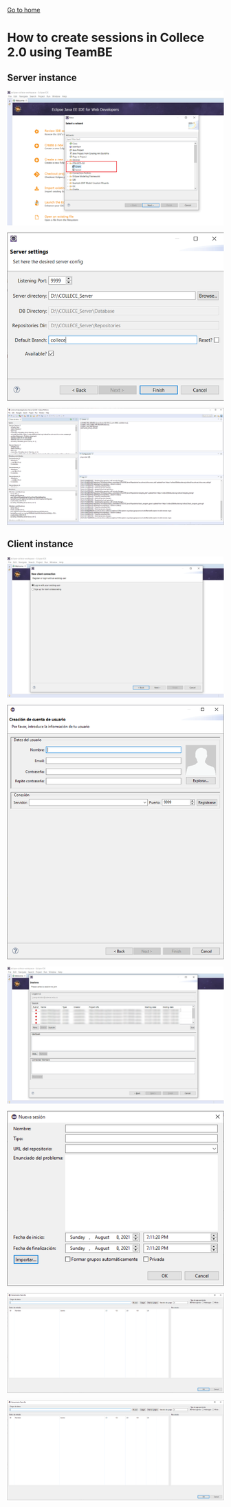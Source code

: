 [Go to home](/README.md)

# How to create sessions in Collece 2.0 using TeamBE

## Server instance

![](img/collece-wizard-category.png)

![](img/server-options.png)

![](img/create-session-server-running.png)

## Client instance

![](img/login-or-signup.png)

![](img/sign-up-options.png)

![](img/session-list.png)

![](img/new-session-options.png)

![](img/team-be-interface.png)

![](img/team-be-interface-after-process.png)

